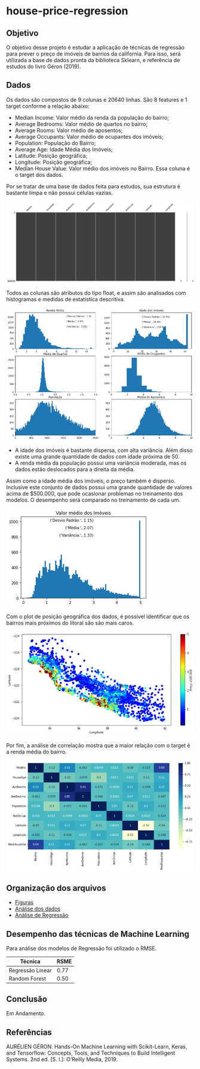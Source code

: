 # house-price-regression

## Objetivo

O objetivo desse projeto é estudar a aplicação de técnicas de regressão para prever o preço de imóveis de barrios da california. Para isso, será utilizada a base de dados pronta da biblioteca Sklearn, e referência de estudos do livro Géron (2019).


## Dados

Os dados são compostos de 9 colunas e 20640 linhas. São 8 features e 1 target conforme a relação abaixo: 

- Median Income: Valor médio da renda da população do bairro; 
- Average Bedrooms: Valor médio de quartos no bairro;
- Average Rooms: Valor médio de aposentos;
- Average Occupants: Valor médio de ocupantes dos imóveis; 
- Population: População do Bairro; 
- Average Age: Idade Média dos Imóveis; 
- Latitude: Posição geográfica;
- Longitude: Posição geográfica;
- Median House Value: Valor médio dos imóveis no Bairro. Essa coluna é o target dos dados. 

Por se tratar de uma base de dados feita para estudos, sua estrutura é bastante limpa e não possui células vazias. 

![](figuras/empty_matrix.png)

Todos as colunas são atributos do tipo float, e assim são analisados com histogramas e medidas de estatistica descritiva. 

![](figuras/hist_matrix.png)

- A idade dos imóveis é bastante dispersa, com alta variância. Além disso existe uma grande quantidade de dados com idade próxima de 50. 
- A renda média da população possui uma variância moderada, mas os dados estão deslocados para a direita da média. 

Assim como a idade média dos imóveis, o preço também é disperso. Inclusive este conjunto de dados possui uma grande quantidade de valores acima de $500.000, que pode ocasionar problemas no treinamento dos modelos. O desempenho será comparado no treinamento de cada um. 

![](figuras/hist_target.png)

Com o plot de posição geográfica dos dados, é possível identificar que os bairros mais próximos do litoral são são mais caros. 

![](figuras/price_geo.png)


Por fim, a análise de correlação mostra que a maior relação com o target é a renda média do bairro. 

![](figuras/heatmap.png)


## Organização dos arquivos

- [Figuras](figuras)
- [Análise dos dados](housing-california-data-analysis.ipynb)
- [Análise de Regressão](housing-california-regression.ipynb)



## Desempenho das técnicas de Machine Learning

Para análise dos modelos de Regressão foi utilizado o RMSE. 

| Técnica          | RSME |
|------------------|------|
| Regressão Linear | 0.77 |
| Random Forest    | 0.50 |

## Conclusão

Em Andamento. 

## Referências

AURÉLIEN GÉRON. Hands-On Machine Learning with Scikit-Learn, Keras, and Tensorflow: Concepts, Tools, and Techniques to Build Intelligent Systems. 2nd ed. [S. l.]: O’Reilly Media, 2019.


